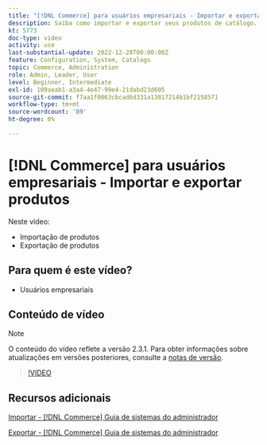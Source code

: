 ```yaml
---
title: "[!DNL Commerce] para usuários empresariais - Importar e exportar produtos"
description: Saiba como importar e exportar seus produtos de catálogo.
kt: 5773
doc-type: video
activity: use
last-substantial-update: 2022-12-28T00:00:00Z
feature: Configuration, System, Catalogs
topic: Commerce, Administration
role: Admin, Leader, User
level: Beginner, Intermediate
exl-id: 109aeab1-a3a4-4e47-99e4-21dabd23d605
source-git-commit: f7aa1f0063cbcad6d331a13817214b1bf2158571
workflow-type: tm+mt
source-wordcount: '89'
ht-degree: 0%

---
```


# [!DNL Commerce] para usuários empresariais - Importar e exportar produtos

Neste vídeo:

- Importação de produtos
- Exportação de produtos

## Para quem é este vídeo?

- Usuários empresariais

## Conteúdo de vídeo

>[!NOTE]
>
>O conteúdo do vídeo reflete a versão 2.3.1. Para obter informações sobre atualizações em versões posteriores, consulte a [notas de versão](https://experienceleague.adobe.com/docs/commerce-operations/release/notes/overview.html).

>[!VIDEO](https://video.tv.adobe.com/v/35958?quality=12&learn=on)

## Recursos adicionais

[Importar - [!DNL Commerce] Guia de sistemas do administrador](https://experienceleague.adobe.com/docs/commerce-admin/systems/data-transfer/data-import.html)

[Exportar - [!DNL Commerce] Guia de sistemas do administrador](https://experienceleague.adobe.com/docs/commerce-admin/systems/data-transfer/data-export.html)
